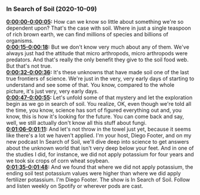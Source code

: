### In Search of Soil  (2020-10-09)  

**[0:00:00-0:00:05](https://insearchofsoil.libsyn.com/welcome-to-in-search-of-soil-trailer#t=0:00:00):**  How can we know so little about something we're so dependent upon?  That's the case with soil.  Where in just a single teaspoon of rich brown earth, we can find millions of species and billions of organisms.  
**[0:00:15-0:00:18](https://insearchofsoil.libsyn.com/welcome-to-in-search-of-soil-trailer#t=0:00:15):**  But we don't know very much about any of them.  We've always just had the attitude that micro arthropods, micro arthropods were predators.  And that's really the only benefit they give to the soil food web. But that's not true.  
**[0:00:32-0:00:36](https://insearchofsoil.libsyn.com/welcome-to-in-search-of-soil-trailer#t=0:00:32):**  It's these unknowns that have made soil one of the last true frontiers of science.  We're just in the very, very early days of starting to understand and see some of that.  You know, compared to the whole picture, it's just very, very early days.  
**[0:00:47-0:00:55](https://insearchofsoil.libsyn.com/welcome-to-in-search-of-soil-trailer#t=0:00:47):**  Let's unfold some of that mystery and let the exploration begin as we go in search of soil.  You realize, OK, even though we're told all the time, you know, science has sort of figured everything out and, you know, this is how it's looking for the future.  You can come back and say, well, we still actually don't know all this stuff about fungi.  
**[0:01:06-0:01:11](https://insearchofsoil.libsyn.com/welcome-to-in-search-of-soil-trailer#t=0:01:06):**  And let's not throw in the towel just yet, because it seems like there's a lot we haven't applied.  I'm your host, Diego Footer, and on my new podcast In Search of Soil, we'll dive deep into science to get answers about the unknown world that isn't very deep below your feet.  And in one of the studies I did, for instance, we did not apply potassium for four years and we took six crops of corn wheat soybean.  
**[0:01:35-0:01:48](https://insearchofsoil.libsyn.com/welcome-to-in-search-of-soil-trailer#t=0:01:35):**  And we found that where we did not apply potassium, the ending soil test potassium values were higher than where we did apply fertilizer potassium.  I'm Diego Footer. The show is In Search of Soil.  Follow and listen weekly on Spotify or wherever pods are cast.  